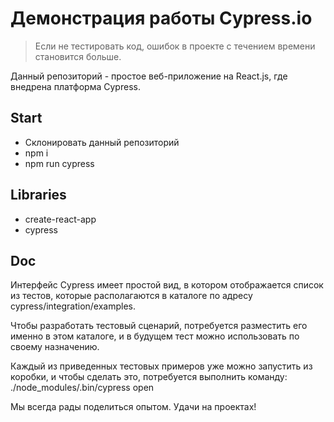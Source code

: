 # Демонстрация работы Cypress.io
>Если не тестировать код, ошибок в проекте с течением времени становится больше.

Данный репозиторий - простое веб-приложение на React.js, где внедрена платформа Cypress.

## Start
- Склонировать данный репозиторий
- npm i
- npm run cypress


## Libraries
- create-react-app
- cypress

## Doc
Интерфейс Cypress имеет простой вид, в котором отображается список из тестов, которые располагаются в каталоге по адресу cypress/integration/examples.

Чтобы разработать тестовый сценарий, потребуется разместить его именно в этом каталоге, и в будущем тест можно использовать по своему назначению.

Каждый из приведенных тестовых примеров уже можно запустить из коробки, и чтобы сделать это, потребуется выполнить команду:
./node_modules/.bin/cypress open

Мы всегда рады поделиться опытом. Удачи на проектах!
